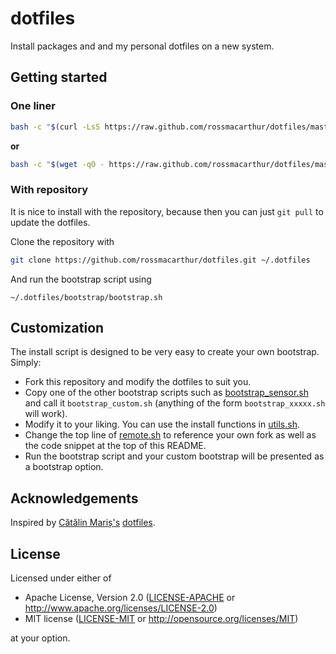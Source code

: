 # dotfiles

Install packages and and my personal dotfiles on a new system.

## Getting started

### One liner

```bash
bash -c "$(curl -LsS https://raw.github.com/rossmacarthur/dotfiles/master/bootstrap/remote.sh)"
```

**or**

```bash
bash -c "$(wget -qO - https://raw.github.com/rossmacarthur/dotfiles/master/bootstrap/remote.sh)"
```

### With repository

It is nice to install with the repository, because then you can just `git pull`
to update the dotfiles.

Clone the repository with
```bash
git clone https://github.com/rossmacarthur/dotfiles.git ~/.dotfiles
```

And run the bootstrap script using
```
~/.dotfiles/bootstrap/bootstrap.sh
```

## Customization

The install script is designed to be very easy to create your own bootstrap.
Simply:

* Fork this repository and modify the dotfiles to suit you.
* Copy one of the other bootstrap scripts such as [bootstrap_sensor.sh][sensor]
  and call it `bootstrap_custom.sh` (anything of the form `bootstrap_xxxxx.sh`
  will work).
* Modify it to your liking. You can use the install functions in
  [utils.sh][utils].
* Change the top line of [remote.sh][remote] to reference your own fork as well
  as the code snippet at the top of this README.
* Run the bootstrap script and your custom bootstrap will be presented as a
  bootstrap option.

## Acknowledgements

Inspired by [Cătălin Mariș's][alrra] [dotfiles][alrra_dotfiles].

[alrra]: https://github.com/alrra
[alrra_dotfiles]: https://github.com/alrra/dotfiles
[remote]: bootstrap/remote.sh
[sensor]: bootstrap/bootstrap_sensor.sh
[utils]: bootstrap/utils.sh

## License

Licensed under either of

- Apache License, Version 2.0 ([LICENSE-APACHE](LICENSE-APACHE) or
  http://www.apache.org/licenses/LICENSE-2.0)
- MIT license ([LICENSE-MIT](LICENSE-MIT) or http://opensource.org/licenses/MIT)

at your option.
